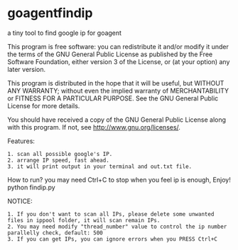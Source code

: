 goagentfindip
=============

a tiny tool to find google ip for goagent

This program is free software: you can redistribute it and/or modify
it under the terms of the GNU General Public License as published by
the Free Software Foundation, either version 3 of the License, or
(at your option) any later version.

This program is distributed in the hope that it will be useful,
but WITHOUT ANY WARRANTY; without even the implied warranty of
MERCHANTABILITY or FITNESS FOR A PARTICULAR PURPOSE.  See the
GNU General Public License for more details.

You should have received a copy of the GNU General Public License
along with this program.  If not, see <http://www.gnu.org/licenses/>.

Features:

    1. scan all possible google's IP.
    2. arrange IP speed, fast ahead.
    3. it will print output in your terminal and out.txt file.

How to run? you may need Ctrl+C to stop when you feel ip is enough, Enjoy!
    python findip.py

NOTICE:

    1. If you don't want to scan all IPs, please delete some unwanted files in ippool folder, it will scan remain IPs.
    2. You may need modify "thread_number" value to control the ip number parallelly check, default: 500
    3. If you can get IPs, you can ignore errors when you PRESS Ctrl+C
    
